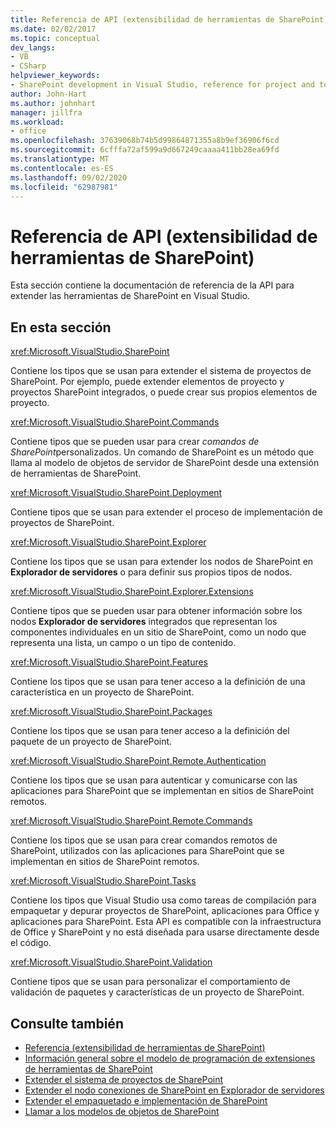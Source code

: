 ```yaml
---
title: Referencia de API (extensibilidad de herramientas de SharePoint) | Microsoft Docs
ms.date: 02/02/2017
ms.topic: conceptual
dev_langs:
- VB
- CSharp
helpviewer_keywords:
- SharePoint development in Visual Studio, reference for project and tools extensibility
author: John-Hart
ms.author: johnhart
manager: jillfra
ms.workload:
- office
ms.openlocfilehash: 37639068b74b5d99864871355a8b9ef36906f6cd
ms.sourcegitcommit: 6cfffa72af599a9d667249caaaa411bb28ea69fd
ms.translationtype: MT
ms.contentlocale: es-ES
ms.lasthandoff: 09/02/2020
ms.locfileid: "62987981"
---
```

# <a name="api-reference-sharepoint-tools-extensibility"></a>Referencia de API (extensibilidad de herramientas de SharePoint)
  Esta sección contiene la documentación de referencia de la API para extender las herramientas de SharePoint en Visual Studio.

## <a name="in-this-section"></a>En esta sección
 <xref:Microsoft.VisualStudio.SharePoint>

 Contiene los tipos que se usan para extender el sistema de proyectos de SharePoint. Por ejemplo, puede extender elementos de proyecto y proyectos SharePoint integrados, o puede crear sus propios elementos de proyecto.

 <xref:Microsoft.VisualStudio.SharePoint.Commands>

 Contiene tipos que se pueden usar para crear *comandos de SharePoint*personalizados. Un comando de SharePoint es un método que llama al modelo de objetos de servidor de SharePoint desde una extensión de herramientas de SharePoint.

 <xref:Microsoft.VisualStudio.SharePoint.Deployment>

 Contiene tipos que se usan para extender el proceso de implementación de proyectos de SharePoint.

 <xref:Microsoft.VisualStudio.SharePoint.Explorer>

 Contiene los tipos que se usan para extender los nodos de SharePoint en **Explorador de servidores** o para definir sus propios tipos de nodos.

 <xref:Microsoft.VisualStudio.SharePoint.Explorer.Extensions>

 Contiene tipos que se pueden usar para obtener información sobre los nodos **Explorador de servidores** integrados que representan los componentes individuales en un sitio de SharePoint, como un nodo que representa una lista, un campo o un tipo de contenido.

 <xref:Microsoft.VisualStudio.SharePoint.Features>

 Contiene los tipos que se usan para tener acceso a la definición de una característica en un proyecto de SharePoint.

 <xref:Microsoft.VisualStudio.SharePoint.Packages>

 Contiene los tipos que se usan para tener acceso a la definición del paquete de un proyecto de SharePoint.

 <xref:Microsoft.VisualStudio.SharePoint.Remote.Authentication>

 Contiene los tipos que se usan para autenticar y comunicarse con las aplicaciones para SharePoint que se implementan en sitios de SharePoint remotos.

 <xref:Microsoft.VisualStudio.SharePoint.Remote.Commands>

 Contiene los tipos que se usan para crear comandos remotos de SharePoint, utilizados con las aplicaciones para SharePoint que se implementan en sitios de SharePoint remotos.

 <xref:Microsoft.VisualStudio.SharePoint.Tasks>

 Contiene los tipos que Visual Studio usa como tareas de compilación para empaquetar y depurar proyectos de SharePoint, aplicaciones para Office y aplicaciones para SharePoint. Esta API es compatible con la infraestructura de Office y SharePoint y no está diseñada para usarse directamente desde el código.

 <xref:Microsoft.VisualStudio.SharePoint.Validation>

 Contiene tipos que se usan para personalizar el comportamiento de validación de paquetes y características de un proyecto de SharePoint.

## <a name="see-also"></a>Consulte también
- [Referencia &#40;extensibilidad de herramientas de SharePoint&#41;](../sharepoint/reference-sharepoint-tools-extensibility.md)
- [Información general sobre el modelo de programación de extensiones de herramientas de SharePoint](../sharepoint/overview-of-the-programming-model-of-sharepoint-tools-extensions.md)
- [Extender el sistema de proyectos de SharePoint](../sharepoint/extending-the-sharepoint-project-system.md)
- [Extender el nodo conexiones de SharePoint en Explorador de servidores](../sharepoint/extending-the-sharepoint-connections-node-in-server-explorer.md)
- [Extender el empaquetado e implementación de SharePoint](../sharepoint/extending-sharepoint-packaging-and-deployment.md)
- [Llamar a los modelos de objetos de SharePoint](../sharepoint/calling-into-the-sharepoint-object-models.md)
